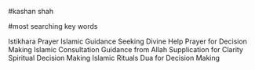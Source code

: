 #kashan shah

#most searching key words

Istikhara Prayer
Islamic Guidance
Seeking Divine Help
Prayer for Decision Making
Islamic Consultation
Guidance from Allah
Supplication for Clarity
Spiritual Decision Making
Islamic Rituals
Dua for Decision Making
